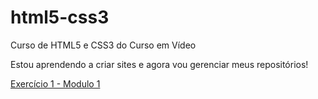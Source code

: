 # html5-css3
 Curso de HTML5 e CSS3 do Curso em Vídeo

Estou aprendendo a criar sites e agora vou gerenciar meus repositórios!

<a href="https://karol-oliveira.github.io/html5-css3/MODULO%201/ex001/"> Exercício 1 - Modulo 1</a>
